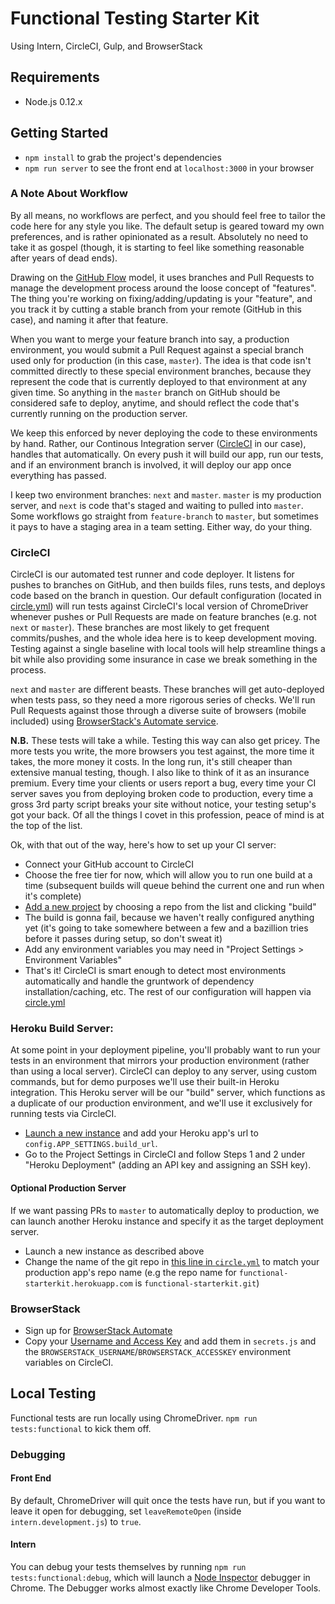 # Functional Testing Starter Kit
Using Intern, CircleCI, Gulp, and BrowserStack

## Requirements

- Node.js 0.12.x

## Getting Started

- `npm install` to grab the project's dependencies
- `npm run server` to see the front end at `localhost:3000` in your browser

### A Note About Workflow

By all means, no workflows are perfect, and you should feel free to tailor the code here for any style you like. The default setup is geared toward my own preferences, and is rather opinionated as a result. Absolutely no need to take it as gospel (though, it is starting to feel like something reasonable after years of dead ends).

Drawing on the [GitHub Flow](https://guides.github.com/introduction/flow/) model, it uses branches and Pull Requests to manage the development process around the loose concept of "features". The thing you're working on fixing/adding/updating is your "feature", and you track it by cutting a stable branch from your remote (GitHub in this case), and naming it after that feature. 

When you want to merge your feature branch into say, a production environment, you would submit a Pull Request against a special branch used only for production (in this case, `master`). The idea is that code isn't committed directly to these special environment branches, because they represent the code that is currently deployed to that environment at any given time. So anything in the `master` branch on GitHub should be considered safe to deploy, anytime, and should reflect the code that's currently running on the production server.

We keep this enforced by never deploying the code to these environments by hand. Rather, our Continous Integration server ([CircleCI](https://circleci.com/) in our case), handles that automatically. On every push it will build our app, run our tests, and if an environment branch is involved, it will deploy our app once everything has passed.

I keep two environment branches: `next` and `master`. `master` is my production server, and `next` is code that's staged and waiting to pulled into `master`. Some workflows go straight from `feature-branch` to `master`, but sometimes it pays to have a staging area in a team setting. Either way, do your thing.

### CircleCI

CircleCI is our automated test runner and code deployer. It listens for pushes to branches on GitHub, and then builds files, runs tests, and deploys code based on the branch in question. Our default configuration (located in [circle.yml](https://github.com/jonlong/functional-testing-starterkit/blob/master/circle.yml)) will run tests against CircleCI's local version of ChromeDriver whenever pushes or Pull Requests are made on feature branches (e.g. not `next` or `master`). These branches are most likely to get frequent commits/pushes, and the whole idea here is to keep development moving. Testing against a single baseline with local tools will help streamline things a bit while also providing some insurance in case we break something in the process.

`next` and `master` are different beasts. These branches will get auto-deployed when tests pass, so they need a more rigorous series of checks. We'll run Pull Requests against those through a diverse suite of browsers (mobile included) using [BrowserStack's Automate service](https://www.browserstack.com/automate).

**N.B.** These tests will take a while. Testing this way can also get pricey. The more tests you write, the more browsers you test against, the more time it takes, the more money it costs. In the long run, it's still cheaper than extensive manual testing, though. I also like to think of it as an insurance premium. Every time your clients or users report a bug, every time your CI server saves you from deploying broken code to production, every time a gross 3rd party script breaks your site without notice, your testing setup's got your back. Of all the things I covet in this profession, peace of mind is at the top of the list.

Ok, with that out of the way, here's how to set up your CI server:

- Connect your GitHub account to CircleCI
- Choose the free tier for now, which will allow you to run one build at a time (subsequent builds will queue behind the current one and run when it's complete)
- [Add a new project](https://circleci.com/add-projects) by choosing a repo from the list and clicking "build"
- The build is gonna fail, because we haven't really configured anything yet (it's going to take somewhere between a few and a bazillion tries before it passes during setup, so don't sweat it)
- Add any environment variables you may need in "Project Settings > Environment Variables"
- That's it! CircleCI is smart enough to detect most environments automatically and handle the gruntwork of dependency installation/caching, etc. The rest of our configuration will happen via [circle.yml](https://github.com/jonlong/functional-testing-starterkit/blob/master/circle.yml)

### Heroku Build Server:

At some point in your deployment pipeline, you'll probably want to run your tests in an environment that mirrors your production environment (rather than using a local server). CircleCI can deploy to any server, using custom commands, but for demo purposes we'll use their built-in Heroku integration. This Heroku server will be our "build" server, which functions as a duplicate of our production environment, and we'll use it exclusively for running tests via CircleCI.

- [Launch a new instance](https://dashboard.heroku.com/new) and add your Heroku app's url to `config.APP_SETTINGS.build_url`.
- Go to the Project Settings in CircleCI and follow Steps 1 and 2 under "Heroku Deployment" (adding an API key and assigning an SSH key).

#### Optional Production Server

If we want passing PRs to `master` to automatically deploy to production, we can launch another Heroku instance and specify it as the target deployment server.

- Launch a new instance as described above
- Change the name of the git repo in [this line in `circle.yml`](https://github.com/jonlong/functional-testing-starterkit/blob/master/circle.yml#L81) to match your production app's repo name (e.g the repo name for `functional-starterkit.herokuapp.com` is `functional-starterkit.git`)


### BrowserStack

- Sign up for [BrowserStack Automate](https://www.browserstack.com/users/sign_up)
- Copy your [Username and Access Key](https://www.browserstack.com/accounts/automate) and add them in `secrets.js` and the `BROWSERSTACK_USERNAME`/`BROWSERSTACK_ACCESSKEY` environment variables on CircleCI.

## Local Testing

Functional tests are run locally using ChromeDriver. `npm run tests:functional` to kick them off.

### Debugging

#### Front End

By default, ChromeDriver will quit once the tests have run, but if you want to leave it open for debugging, set `leaveRemoteOpen` (inside `intern.development.js`) to `true`.

#### Intern

You can debug your tests themselves by running `npm run tests:functional:debug`, which will launch a [Node Inspector](https://github.com/node-inspector/node-inspector) debugger in Chrome. The Debugger works almost exactly like Chrome Developer Tools.